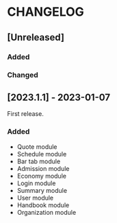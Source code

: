 # CHANGELOG

## [Unreleased]

### Added

### Changed

## [2023.1.1] - 2023-01-07

First release.

### Added

- Quote module
- Schedule module
- Bar tab module
- Admission module
- Economy module
- Login module
- Summary module
- User module
- Handbook module
- Organization module
